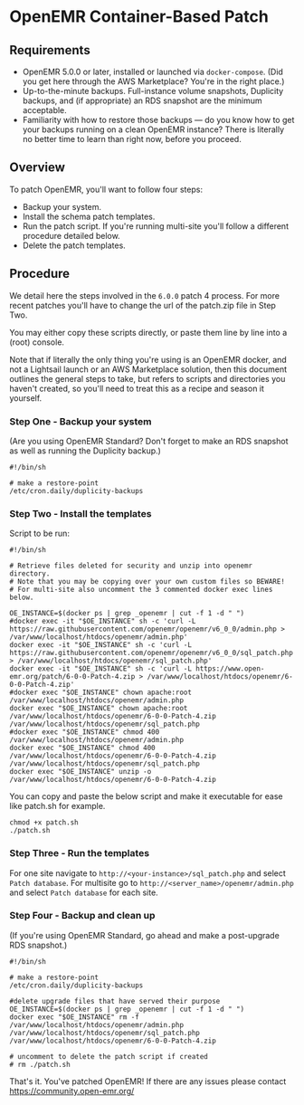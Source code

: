 # OpenEMR Container-Based Patch

## Requirements

 * OpenEMR 5.0.0 or later, installed or launched via `docker-compose`. (Did you get here through the AWS Marketplace? You're in the right place.)
 * Up-to-the-minute backups. Full-instance volume snapshots, Duplicity backups, and (if appropriate) an RDS snapshot are the minimum acceptable.
 * Familiarity with how to restore those backups &mdash; do you know how to get your backups running on a clean OpenEMR instance? There is literally no better time to learn than right now, before you proceed.

## Overview

To patch OpenEMR, you'll want to follow four steps:
 * Backup your system.
 * Install the schema patch templates.
 * Run the patch script. If you're running multi-site you'll follow a different procedure detailed below.
 * Delete the patch templates.

## Procedure

We detail here the steps involved in the `6.0.0` patch 4 process. For more recent patches you'll have to change the url of the patch.zip file in Step Two.

You may either copy these scripts directly, or paste them line by line into a (root) console.

Note that if literally the only thing you're using is an OpenEMR docker, and not a Lightsail launch or an AWS Marketplace solution, then this document outlines the general steps to take, but refers to scripts and directories you haven't created, so you'll need to treat this as a recipe and season it yourself.

### Step One - Backup your system

(Are you using OpenEMR Standard? Don't forget to make an RDS snapshot as well as running the Duplicity backup.)

```
#!/bin/sh

# make a restore-point
/etc/cron.daily/duplicity-backups

```

### Step Two - Install the templates

Script to be run:
```
#!/bin/sh

# Retrieve files deleted for security and unzip into openemr directory.
# Note that you may be copying over your own custom files so BEWARE!
# For multi-site also uncomment the 3 commented docker exec lines below. 
 
OE_INSTANCE=$(docker ps | grep _openemr | cut -f 1 -d " ")
#docker exec -it "$OE_INSTANCE" sh -c 'curl -L https://raw.githubusercontent.com/openemr/openemr/v6_0_0/admin.php > /var/www/localhost/htdocs/openemr/admin.php'
docker exec -it "$OE_INSTANCE" sh -c 'curl -L https://raw.githubusercontent.com/openemr/openemr/v6_0_0/sql_patch.php > /var/www/localhost/htdocs/openemr/sql_patch.php'
docker exec -it "$OE_INSTANCE" sh -c 'curl -L https://www.open-emr.org/patch/6-0-0-Patch-4.zip > /var/www/localhost/htdocs/openemr/6-0-0-Patch-4.zip'
#docker exec "$OE_INSTANCE" chown apache:root /var/www/localhost/htdocs/openemr/admin.php 
docker exec "$OE_INSTANCE" chown apache:root /var/www/localhost/htdocs/openemr/6-0-0-Patch-4.zip /var/www/localhost/htdocs/openemr/sql_patch.php
#docker exec "$OE_INSTANCE" chmod 400 /var/www/localhost/htdocs/openemr/admin.php 
docker exec "$OE_INSTANCE" chmod 400 /var/www/localhost/htdocs/openemr/6-0-0-Patch-4.zip /var/www/localhost/htdocs/openemr/sql_patch.php
docker exec "$OE_INSTANCE" unzip -o /var/www/localhost/htdocs/openemr/6-0-0-Patch-4.zip
```

You can copy and paste the below script and make it executable for ease like patch.sh for example.
```
chmod +x patch.sh
./patch.sh
```

### Step Three - Run the templates

For one site navigate to `http://<your-instance>/sql_patch.php` and select `Patch database`.
For multisite go to `http://<server_name>/openemr/admin.php` and select `Patch database` for each site.

### Step Four - Backup and clean up

(If you're using OpenEMR Standard, go ahead and make a post-upgrade RDS snapshot.)

```
#!/bin/sh

# make a restore-point
/etc/cron.daily/duplicity-backups

#delete upgrade files that have served their purpose
OE_INSTANCE=$(docker ps | grep _openemr | cut -f 1 -d " ")
docker exec "$OE_INSTANCE" rm -f /var/www/localhost/htdocs/openemr/admin.php /var/www/localhost/htdocs/openemr/sql_patch.php /var/www/localhost/htdocs/openemr/6-0-0-Patch-4.zip

# uncomment to delete the patch script if created
# rm ./patch.sh 
```

That's it. You've patched OpenEMR! If there are any issues please contact https://community.open-emr.org/  